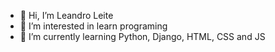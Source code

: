 - 👋 Hi, I’m Leandro Leite
- 👀 I’m interested in learn programing
- 🌱 I’m currently learning Python, Django, HTML, CSS and JS


